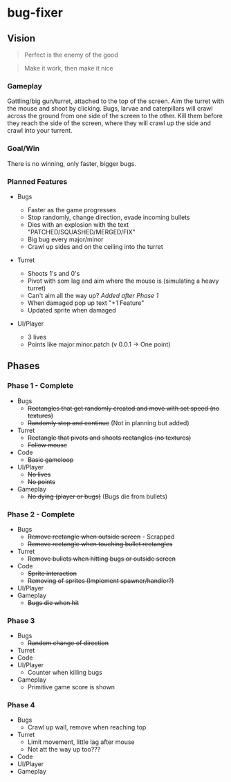 # bug-fixer

## Vision

> Perfect is the enemy of the good

> Make it work, then make it nice

### Gameplay

Gattling/big gun/turret, attached to the top of the screen. Aim the turret with the mouse and shoot by clicking. Bugs, larvae and caterpillars will crawl across the ground from one side of the screen to the other. Kill them before they reach the side of the screen, where they will crawl up the side and crawl into your turrent.

### Goal/Win

There is no winning, only faster, bigger bugs.

### Planned Features

- Bugs

  - Faster as the game progresses
  - Stop randomly, change direction, evade incoming bullets
  - Dies with an explosion with the text "PATCHED/SQUASHED/MERGED/FIX"
  - Big bug every major/minor
  - Crawl up sides and on the ceiling into the turret

- Turret

  - Shoots 1's and 0's
  - Pivot with som lag and aim where the mouse is (simulating a heavy turret)
  - Can't aim all the way up? _Added after Phase 1_
  - When damaged pop up text "+1 Feature"
  - Updated sprite when damaged

- UI/Player
  - 3 lives
  - Points like major.minor.patch (v 0.0.1 -> One point)

## Phases

### Phase 1 - Complete

- Bugs
  - ~~Rectangles that get randomly created and move with set speed (no textures)~~
  - ~~Randomly stop and continue~~ (Not in planning but added)
- Turret
  - ~~Rectangle that pivots and shoots rectangles (no textures)~~
  - ~~Follow mouse~~
- Code
  - ~~Basic gameloop~~
- UI/Player
  - ~~No lives~~
  - ~~No points~~
- Gameplay
  - ~~No dying (player or bugs)~~ (Bugs die from bullets)

### Phase 2 - Complete

- Bugs
  - ~~Remove rectangle when outside screen~~ - Scrapped
  - ~~Remove rectangle when touching bullet rectangles~~
- Turret
  - ~~Remove bullets when hitting bugs or outside screen~~
- Code
  - ~~Sprite interaction~~
  - ~~Removing of sprites (Implement spawner/handler?)~~
- UI/Player
- Gameplay
  - ~~Bugs die when hit~~

### Phase 3

- Bugs
  - ~~Random change of direction~~
- Turret
- Code
- UI/Player
  - Counter when killing bugs
- Gameplay
  - Primitive game score is shown

### Phase 4

- Bugs
  - Crawl up wall, remove when reaching top
- Turret
  - Limit movement, little lag after mouse
  - Not att the way up too???
- Code
- UI/Player
- Gameplay
